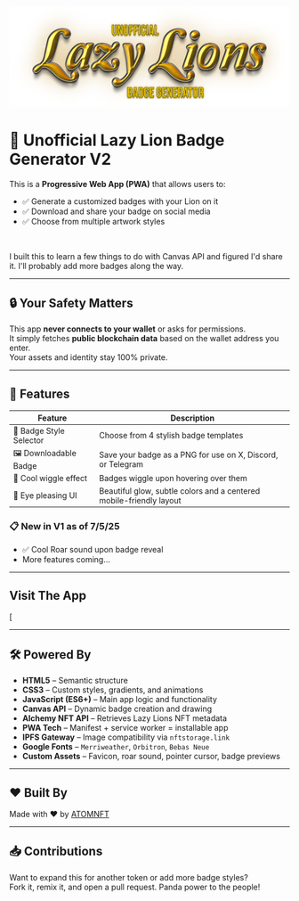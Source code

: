 ![Header](Images/mainheader.png)


# 🐼 Unofficial Lazy Lion Badge Generator V2

This is a **Progressive Web App (PWA)** that allows users to:

- ✅ Generate a customized badges with your Lion on it  
- ✅ Download and share your badge on social media  
- ✅ Choose from multiple artwork styles  
<br>

I built this to learn a few things to do with Canvas API and figured I'd share it. I'll probably add more badges along the way. 
 

---

## 🔒 Your Safety Matters

This app **never connects to your wallet** or asks for permissions.  
It simply fetches **public blockchain data** based on the wallet address you enter.  
Your assets and identity stay 100% private.

---

## 🚀 Features

| Feature                  | Description                                                             |
|--------------------------|-------------------------------------------------------------------------|
| 🎨 Badge Style Selector   | Choose from 4 stylish badge templates                                  |
| 🖼️ Downloadable Badge     | Save your badge as a PNG for use on X, Discord, or Telegram            |
| 🐛 Cool wiggle effect     | Badges wiggle upon hovering over them                                  |
| 📱 Eye pleasing UI        | Beautiful glow, subtle colors and a centered mobile-friendly layout     |

### 📋 New in V1 as of 7/5/25

- ✅ Cool Roar sound upon badge reveal  
- More features coming...

---

## Visit The App

[![]()

---

## 🛠️ Powered By

- **HTML5** – Semantic structure  
- **CSS3** – Custom styles, gradients, and animations  
- **JavaScript (ES6+)** – Main app logic and functionality  
- **Canvas API** – Dynamic badge creation and drawing  
- **Alchemy NFT API** – Retrieves Lazy Lions NFT metadata  
- **PWA Tech** – Manifest + service worker = installable app  
- **IPFS Gateway** – Image compatibility via `nftstorage.link`  
- **Google Fonts** – `Merriweather`, `Orbitron`, `Bebas Neue`  
- **Custom Assets** – Favicon, roar sound, pointer cursor, badge previews  

---

## ❤️ Built By

Made with ❤️ by [ATOMNFT](https://github.com/ATOMNFT)

---

## 📥 Contributions

Want to expand this for another token or add more badge styles?  
Fork it, remix it, and open a pull request. Panda power to the people!
